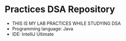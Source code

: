 # Practices DSA Repository
- THIS IS MY LAB PRACTICES WHILE STUDYING DSA
- Programming language: Java
- IDE: IntelliJ Ultimate

